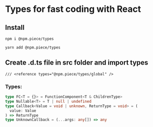 # Types for fast coding with React

## Install

```
npm i @npm.piece/types
```

```
yarn add @npm.piece/types
```
## Create .d.ts file in src folder and import types
```
/// <reference types="@npm.piece/types/global" />
```

### Types:
```typescript
type FC<T = {}> = FunctionComponent<T & ChildrenType>
type Nullable<T> = T | null | undefined
type Callback<Value = void | unknown, ReturnType = void> = (
  value: Value
) => ReturnType
type UnknownCallback = (...args: any[]) => any
```
